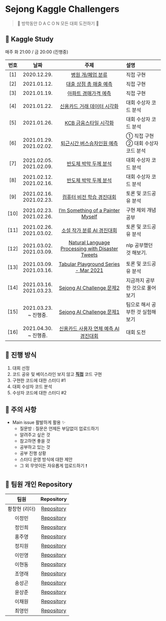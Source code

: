 # Sejong Kaggle Challengers

> 👑 방학동안 D A C O N 모든 대회 도전하기 👑

## 📌 Kaggle Study 

매주 화 21:00 / 금 20:00 (진행중)

| 번호 | 날짜 | 주제 | 설명 |
|:---:|:---:|:---:|:---|
| [1] |2020.12.29.| [병원 개/폐업 분류](https://dacon.io/competitions/official/9565/overview/)|직접 구현 |
| [2] |2021.01.12.| [대출 상점 총 매출 예측](https://dacon.io/competitions/official/136/overview/) | 직접 구현 |
| [3] |2021.01.19.| [아파트 경매가격 예측](https://dacon.io/competitions/official/17801/overview/) | 직접 구현 |
| [4] |2021.01.22.| [신용카드 거래 데이터 시각화](https://dacon.io/competitions/official/42473/overview/) | 대회 수상자 코드 분석 |
| [5] |2021.01.26.| [KCB 금융스타일 시각화](https://dacon.io/competitions/official/82407/overview/) | 대회 수상자 코드 분석 |
| [6] |2021.01.29. <br> 2021.02.02.| [퇴근시간 버스승차인원 예측](https://dacon.io/competitions/official/229255/overview/)  | ① 직접 구현 <br> ② 대회 수상자 코드 분석 |
| [7] |2021.02.05. <br> 2021.02.09.| [반도체 박막 두께 분석](https://dacon.io/competitions/official/235554/overview/) | 대회 수상자 코드 분석 |
| [8] |2021.02.12. <br> 2021.02.16.| [반도체 박막 두께 분석](https://dacon.io/competitions/official/235554/overview/) | 대회 수상자 코드 분석 |
| [9] |2021.02.16. <br> 2021.02.23.| [컴퓨터 비전 학습 경진대회](https://dacon.io/competitions/official/235626/overview/) | 토론 및 코드공유 분석 |
| [10] |2021.02.23. <br> 2021.02.26.| [I’m Something of a Painter Myself](https://www.kaggle.com/c/gan-getting-started) | 구현 제외 개념 공부 |
| [11] |2021.02.26. <br> 2021.03.02.| [소설 작가 분류 AI 경진대회](https://dacon.io/competitions/official/235670/overview/) | 토론 및 코드공유 분석 |
| [12] |2021.03.02. <br> 2021.03.09.| [Natural Language Processing with Disaster Tweets](https://www.kaggle.com/c/nlp-getting-started/overview) | nlp 공부했던 것 해보기. |
| [13] |2021.03.09. <br> 2021.03.16.| [Tabular Playground Series - Mar 2021](https://www.kaggle.com/c/tabular-playground-series-mar-2021) | 토론 및 코드공유 분석 |
| [14] |2021.03.16. <br> 2021.03.23.| [Sejong AI Challenge 문제2](https://www.kaggle.com/c/sejong-ai-challenge-p2) | 지금까지 공부한 것으로 풀어보기 |
| [15] |2021.03.23. <br> ~ 진행중.| [Sejong AI Challenge 문제1](https://www.kaggle.com/c/sejong-ai-challenge-p1) | 팀으로 해서 공부한 것 실험해보기 |
| [16] |2021.04.30. <br> ~ 진행중.| [신용카드 사용자 연체 예측 AI 경진대회](https://dacon.io/competitions/official/235713/overview/description/) | 대회 도전 |


## 📌 진행 방식 

1. 대회 선정
2. 코드 공유 및 베이스라인 보지 않고 <u>**직접**</u> 코드 구현
3. 구현한 코드에 대한 스터디 #1
4. 대회 수상자 코드 분석
5. 수상자 코드에 대한 스터디 #2


## 📌 주의 사항

* Main issue 활발하게 활용 ✨
  * 질문방 : 질문은 언제든 부담없이 업로드하기
  * 알려주고 싶은 것 
  * 참고하면 좋을 것 
  * 공부하고 있는 것
  * 공부 진행 상황
  * 스터디 운영 방식에 대한 제안
  * 그 외 무엇이든 자유롭게 업로드하기 ❗


## 📌 팀원 개인 Repository

| 팀원 | Repository |
| :--------: | :--------: |
| 황창현 (리더) |[Repository](https://github.com/Sejong-Kaggle-Challengers/98hyun)|
| 이정민 |[Repository](https://github.com/Sejong-Kaggle-Challengers/jeongmin)|
| 정인희 |[Repository](https://github.com/Sejong-Kaggle-Challengers/JeongInhee)|
| 홍주영 |[Repository](https://github.com/Sejong-Kaggle-Challengers/juyoung)|
| 정지원 |[Repository](https://github.com/Sejong-Kaggle-Challengers/jiwonnnnn)|
| 이민영 |[Repository](https://github.com/Sejong-Kaggle-Challengers/Mainyoung)|
| 이현동 |[Repository](https://github.com/Sejong-Kaggle-Challengers/Hyundong)|
| 조영래 |[Repository](https://github.com/Sejong-Kaggle-Challengers-2nd/Cho-D-YoungRae)|
| 송성곤 |[Repository](https://github.com/Sejong-Kaggle-Challengers-2nd/Sunggon_Song)|
| 윤상준 |[Repository](https://github.com/Sejong-Kaggle-Challengers-2nd/Yoon_SangJun)|
| 이채원 |[Repository](https://github.com/Sejong-Kaggle-Challengers-2nd/chaewon)|
| 최영민 |[Repository](https://github.com/Sejong-Kaggle-Challengers-2nd/Choi_YoungMin)|
